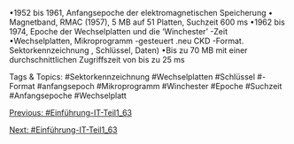 •1952 bis 1961, Anfangsepoche der elektromagnetischen Speicherung
• Magnetband, RMAC (1957), 5 MB auf 51 Platten, Suchzeit 600 ms
•1962 bis 1974, Epoche der Wechselplatten und die ‘Winchester’ -Zeit
•Wechselplatten, Mikroprogramm -gesteuert .neu CKD -Format. Sektorkennzeichnung , Schlüssel, Daten)
•Bis zu 70 MB mit einer durchschnittlichen Zugriffszeit von bis zu 25 ms

   Tags & Topics:
   #Sektorkennzeichnung
   #Wechselplatten
   #Schlüssel
   #-Format
   #anfangsepoch
   #Mikroprogramm
   #Winchester
   #Epoche
   #Suchzeit
   #Anfangsepoche
   #Wechselplatt

[Previous: #Einführung-IT-Teil1_63](Einführung-IT-Teil1_63.md)

[Next: #Einführung-IT-Teil1_63](Einführung-IT-Teil1_63.md)